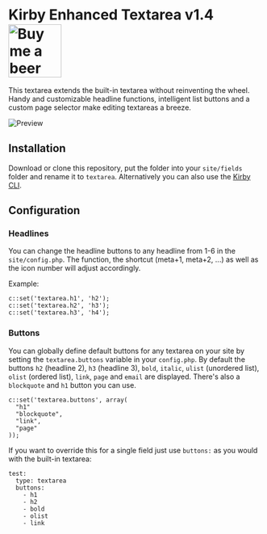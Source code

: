 # Kirby Enhanced Textarea v1.4 <a href="https://www.paypal.me/medienbaecker"><img width="105" src="https://cloud.githubusercontent.com/assets/7975568/26115448/4ea04b10-3a60-11e7-97f0-d3aae813445f.png" alt="Buy me a beer" style="max-width:100%; position: relative; bottom: -2px"></a>

This textarea extends the built-in textarea without reinventing the wheel. Handy and customizable headline functions, intelligent list buttons and a custom page selector make editing textareas a breeze.

![Preview](https://cloud.githubusercontent.com/assets/7975568/26114866/b3d1ee64-3a5e-11e7-8da6-0154f5e3399f.gif)

## Installation

Download or clone this repository, put the folder into your `site/fields` folder and rename it to `textarea`. Alternatively you can also use the [Kirby CLI](https://github.com/getkirby/cli).

## Configuration

### Headlines

You can change the headline buttons to any headline from 1-6 in the `site/config.php`. The function, the shortcut (meta+1, meta+2, ...) as well as the icon number will adjust accordingly.

Example:
````
c::set('textarea.h1', 'h2');
c::set('textarea.h2', 'h3');
c::set('textarea.h3', 'h4');
````

### Buttons

You can globally define default buttons for any textarea on your site by setting the `textarea.buttons` variable in your `config.php`. By default the buttons `h2` (headline 2), `h3` (headline 3), `bold`, `italic`, `ulist` (unordered list), `olist` (ordered list), `link`, `page` and `email` are displayed. There's also a `blockquote` and `h1` button you can use.

````
c::set('textarea.buttons', array(
  "h1"
  "blockquote",
  "link",
  "page"
));
````


If you want to override this for a single field just use `buttons:` as you would with the built-in textarea:

````
test:
  type: textarea
  buttons:
    - h1
    - h2
    - bold
    - olist
    - link
````
